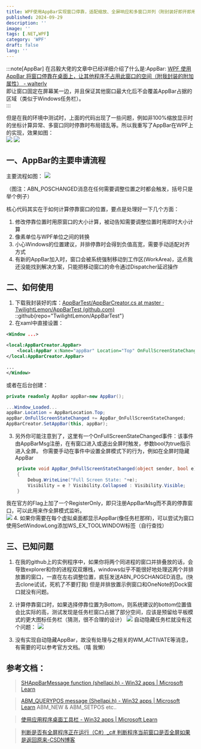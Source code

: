 ```yaml
---
title: WPF使用AppBar实现窗口停靠，适配缩放、全屏响应和多窗口并列（附封装好即开即用的附加属性）
published: 2024-09-29
description: ''
image: ''
tags: [.NET,WPF]
category: 'WPF'
draft: false 
lang: ''
---
```

:::note[AppBar]
在吕毅大佬的文章中已经详细介绍了什么是:AppBar: [WPF 使用 AppBar 将窗口停靠在桌面上，让其他程序不占用此窗口的空间（附我封装的附加属性） - walterlv](https://blog.walterlv.com/post/dock-window-into-windows-desktop.html)   
即让窗口固定在屏幕某一边，并且保证其他窗口最大化后不会覆盖AppBar占据的区域（类似于Windows任务栏）。  
:::

但是在我的环境中测试时，上面的代码出现了一些问题，例如非100%缩放显示时的坐标计算异常、多窗口同时停靠时布局错乱等。所以我重写了AppBar在WPF上的实现，效果如图：  
![](./images/20240718-1.png)
![](./images/20240718-2.png)
## 一、AppBar的主要申请流程
主要流程如图：
![](./images/20240718-3.png)

（图注：ABN_POSCHANGED消息在任何需要调整位置之时都会触发，括号只是举个例子）  

核心代码其实在于如何计算停靠窗口的位置，要点是处理好一下几个方面：  

1. 修改停靠位置时用原窗口的大小计算，被动告知需要调整位置时用即时大小计算
2. 像素单位与WPF单位之间的转换
3. 小心Windows的位置建议，并排停靠时会得到负值高宽，需要手动适配对齐方式
4. 有新的AppBar加入时，窗口会被系统强制移动到工作区(WorkArea)，这点我还没能找到解决方案，只能把移动窗口的命令通过Dispatcher延迟操作
 

## 二、如何使用
1. 下载我封装好的库：[AppBarTest/AppBarCreator.cs at master · TwilightLemon/AppBarTest (github.com)](https://github.com/TwilightLemon/AppBarTest/blob/master/AppBarCreator.cs)
::github{repo="TwilightLemon/AppBarTest"}
2.  在xaml中直接设置：

```xml
<Window ...>

<local:AppBarCreator.AppBar>
    <local:AppBar x:Name="appBar" Location="Top" OnFullScreenStateChanged="AppBar_OnFullScreenStateChanged"/>
</local:AppBarCreator.AppBar>

...
</Window>
```

或者在后台创建：
```csharp
private readonly AppBar appBar=new AppBar();

...Window_Loaded...
appBar.Location = AppBarLocation.Top;
appBar.OnFullScreenStateChanged += AppBar_OnFullScreenStateChanged;
AppBarCreator.SetAppBar(this, appBar);
```

3. 另外你可能注意到了，这里有一个OnFullScreenStateChanged事件：该事件由AppBarMsg注册，在有窗口进入或退出全屏时触发，参数bool为true指示进入全屏。
你需要手动在事件中设置全屏模式下的行为，例如在全屏时隐藏AppBar  
```csharp
    private void AppBar_OnFullScreenStateChanged(object sender, bool e)
    {
        Debug.WriteLine("Full Screen State: "+e);
        Visibility = e ? Visibility.Collapsed : Visibility.Visible;
    }
```
我在官方的Flag上加了一个RegisterOnly，即只注册AppBarMsg而不真的停靠窗口，可以此用来作全屏模式监听。  
![](./images/20240718-4.png)
4. 如果你需要在每个虚拟桌面都显示AppBar(像任务栏那样)，可以尝试为窗口使用SetWindowLong添加WS_EX_TOOLWINDOW标签（自行查找）  

## 三、已知问题
1. 在我的github上的实例程序中，如果你将两个同进程的窗口并排叠放的话，会导致explorer和你的进程双双爆栈，windows似乎不能很好地处理这两个并排放置的窗口，一直在左右调整位置，疯狂发送ABN_POSCHANGED消息。(快去clone试试，死机了不要打我) 但是并排放置示例窗口和OneNote的Dock窗口就没有问题。

2.  计算停靠窗口时，如果选择停靠位置为Bottom，则系统建议的bottom位置值会比实际的高，测试发现是任务栏窗口占据了部分空间，应该是预留给平板模式的更大图标任务栏（猜测，很不合理的设计）
![](./images/20240718-5.png)
 自动隐藏任务栏就没有这个问题：
![](./images/20240718-6.png)
3. 没有实现自动隐藏AppBar，故没有处理与之相关的WM_ACTIVATE等消息，有需要的可以参考官方文档。（嘻 我懒）

## 参考文档：

> [SHAppBarMessage function (shellapi.h) - Win32 apps | Microsoft Learn](https://learn.microsoft.com/en-us/windows/win32/api/shellapi/nf-shellapi-shappbarmessage)

> [ABM_QUERYPOS message (Shellapi.h) - Win32 apps | Microsoft Learn](https://learn.microsoft.com/en-us/windows/win32/shell/abm-querypos) ABM_NEW & ABM_SETPOS etc..

> [使用应用程序桌面工具栏 - Win32 apps | Microsoft Learn](https://learn.microsoft.com/zh-cn/windows/win32/shell/application-desktop-toolbars)

> [判断是否有全屏程序正在运行（C#）_c# 判断程序当前窗口是否全屏如果是返回原来-CSDN博客](https://blog.csdn.net/jingzhongrong/article/details/5385951) 